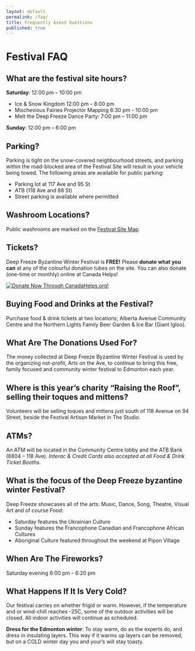 ```yaml
---
layout: default
permalink: /faq/
title: Frequently Asked Questions
published: true
---
```



# Festival FAQ

## What are the festival site hours?

**Saturday**: 12:00 pm – 10:00 pm

- Ice & Snow Kingdom 12:00 pm – 8:00 pm  
- Mischevious Fairies Projector Mapping 6:30 pm - 10:00 pm
- Melt the Deep Freeze Dance Party: 7:00 pm – 11:00 pm

**Sunday**: 12:00 pm – 6:00 pm

## Parking?
Parking is tight on the snow-covered neighbourhood streets, and parking within the road-blocked area of the Festival Site will result in your vehicle being towed. The following areas are available for public parking:

- Parking lot at 117 Ave and 95 St
- ATB (118 Ave and 88 St)
- Street parking is available where permitted

## Washroom Locations?

Public washrooms are marked on the [Festival Site Map](/location/).

## Tickets?
Deep Freeze Byzantine Winter Festival is **FREE!** Please **donate what you can** at any of the colourful donation tubes on the site. You can also donate (one-time or monthly) online at Canada Helps! 

<A HREF="https://www.canadahelps.org/CharityProfilePage.aspx?CharityID=d109438"><IMG SRC="//www.canadahelps.org/image/DonateNowLink/en/Donate2.png" BORDER="0" ALT="Donate Now Through CanadaHelps.org!"/></A>

## Buying Food and Drinks at the Festival?
Purchase food & drink tickets at two locations; Alberta Avenue Community Centre and the Northern Lights Family Beer Garden & Ice Bar (Giant Igloo).

## What Are The Donations Used For?
The money collected at Deep Freeze Byzantine Winter Festival is used by the organizing not-profit, Arts on the Ave, to continue to bring this free, family focused and community winter festival to Edmonton each year.

## Where is this year’s charity “Raising the Roof”, selling their toques and mittens?
Volunteers will be selling toques and mittens just south of 118 Avenue on 94 Street, beside the Festival Artisan Market in The Studio.

## ATMs?
An ATM will be located in the Community Centre lobby and the ATB Bank (8804 – 118 Ave). *Interac & Credit Cards also accepted at all Food & Drink Ticket Booths*.

## What is the focus of the Deep Freeze byzantine winter Festival?
Deep Freeze showcases all of the arts: Music, Dance, Song, Theatre, Visual Art and of course Food: 

- Saturday features the Ukrainian Culture
- Sunday features the Francophone Canadian and Francophone African Cultures
- Aboriginal Culture featured throughout the weekend at Pipon Village

## When Are The Fireworks?
Saturday evening 6:00 pm – 6:20 pm

## What Happens If It Is Very Cold?
Our festival carries on whether frigid or warm. However, if the temperature and or wind-chill reaches -25C, some of the outdoor activities will be closed. All indoor activities will continue as scheduled.

**Dress for the Edmonton winter**: To stay warm, do as the experts do, and dress in insulating layers. This way if it warms up layers can be removed, but on a COLD winter day you and your’s will stay toasty.
